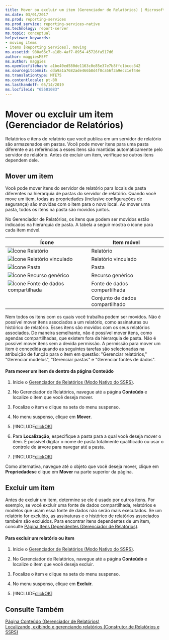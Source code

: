 ```yaml
---
title: Mover ou excluir um item (Gerenciador de Relatórios) | Microsoft Docs
ms.date: 03/01/2017
ms.prod: reporting-services
ms.prod_service: reporting-services-native
ms.technology: report-server
ms.topic: conceptual
helpviewer_keywords:
- moving items
- items [Reporting Services], moving
ms.assetid: 980a66c7-a18b-4af7-8954-45726fa517d6
author: maggiesMSFT
ms.author: maggies
ms.openlocfilehash: a1be40ed580de1163c0e85e37e7b8ffc1bccc342
ms.sourcegitcommit: dda9a1a7682ade466b8d4f0ca56f3a9ecc1ef44e
ms.translationtype: MTE75
ms.contentlocale: pt-BR
ms.lasthandoff: 05/14/2019
ms.locfileid: "65581083"
---
```

# <a name="move-or-delete-an-item-report-manager"></a>Mover ou excluir um item (Gerenciador de Relatórios)
  Relatórios e itens de relatório que você publica em um servidor de relatório são armazenados em pastas. Você pode mover itens para uma pasta diferente e as referências a esses itens são mantidas automaticamente pelo servidor de relatório. Antes de excluir um item, verifique se outros itens dependem dele.  
  
## <a name="move-an-item"></a>Mover um item  
 Você pode mover itens do servidor de relatório para locais de pasta diferentes na hierarquia de pastas do servidor de relatório. Quando você move um item, todas as propriedades (inclusive configurações de segurança) são movidas com o item para o novo local. Ao mover uma pasta, todos os itens na pasta são movidos juntos.  
  
 No Gerenciador de Relatórios, os itens que podem ser movidos estão indicados na hierarquia de pasta. A tabela a seguir mostra o ícone para cada item móvel.  
  
|Ícone|Item móvel|  
|----------|-------------------|  
|![Ícone Relatório](../../reporting-services/report-server/media/hlp-16doc.gif "Ícone Relatório")|Relatório|  
|![Ícone Relatório vinculado](../../reporting-services/report-server/media/hlp-16linked.gif "Ícone Relatório vinculado")|Relatório vinculado|  
|![Ícone Pasta](../../reporting-services/report-server/media/hlp-16folder.gif "Ícone Pasta")|Pasta|  
|![Ícone Recurso genérico](../../reporting-services/report-server/media/hlp-16file.gif "Ícone Recurso genérico")|Recurso genérico|  
|![Ícone Fonte de dados compartilhada](../../reporting-services/report-data/media/hlp-16datasource.png "Ícone Fonte de dados compartilhada")|Fonte de dados compartilhada|  
||Conjunto de dados compartilhado|  
  
 Nem todos os itens com os quais você trabalha podem ser movidos. Não é possível mover itens associados a um relatório, como assinaturas ou histórico de relatório. Esses itens são movidos com os seus relatórios associados. De maneira semelhante, não é possível mover itens, como agendas compartilhadas, que existem fora da hierarquia de pasta. Não é possível mover itens sem a devida permissão. A permissão para mover um item é concedida quando as seguintes tarefas são selecionadas na atribuição de função para o item em questão: "Gerenciar relatórios," "Gerenciar modelos", "Gerenciar pastas" e "Gerenciar fontes de dados".  
  
#### <a name="to-move-an-item-from-within-the-contents-page"></a>Para mover um item de dentro da página Conteúdo  
  
1.  Inicie o [Gerenciador de Relatórios &#40;Modo Nativo do SSRS&#41;](https://msdn.microsoft.com/library/80949f9d-58f5-48e3-9342-9e9bf4e57896).  
  
2.  No Gerenciador de Relatórios, navegue até a página **Conteúdo** e localize o item que você deseja mover.  
  
3.  Focalize o item e clique na seta do menu suspenso.  
  
4.  No menu suspenso, clique em **Mover**.  
  
5.  [!INCLUDE[clickOK](../../includes/clickok-md.md)]  
  
6.  Para **Localização**, especifique a pasta para a qual você deseja mover o item. É possível digitar o nome de pasta totalmente qualificado ou usar o controle de árvore para navegar até a pasta.  
  
7.  [!INCLUDE[clickOK](../../includes/clickok-md.md)]  
  
 Como alternativa, navegue até o objeto que você deseja mover, clique em **Propriedades**e clique em **Mover** na parte superior da página.  
  
## <a name="delete-an-item"></a>Excluir um item  
 Antes de excluir um item, determine se ele é usado por outros itens. Por exemplo, se você excluir uma fonte de dados compartilhada, relatórios e modelos que usam essa fonte de dados não serão mais executados. Se um relatório for excluído, as assinaturas e o histórico de relatórios associados também são excluídos. Para encontrar itens dependentes de um item, consulte [Página Itens Dependentes &#40;Gerenciador de Relatórios&#41;](https://msdn.microsoft.com/library/4dcfb311-e9c3-4c5d-b2e0-018d79f37d2e).  
  
#### <a name="to-delete-a-report-or-item"></a>Para excluir um relatório ou item  
  
1.  Inicie o [Gerenciador de Relatórios &#40;Modo Nativo do SSRS&#41;](https://msdn.microsoft.com/library/80949f9d-58f5-48e3-9342-9e9bf4e57896).  
  
2.  No Gerenciador de Relatórios, navegue até a página **Conteúdo** e localize o item que você deseja excluir.  
  
3.  Focalize o item e clique na seta do menu suspenso.  
  
4.  No menu suspenso, clique em **Excluir**.  
  
5.  [!INCLUDE[clickOK](../../includes/clickok-md.md)]  
  
## <a name="see-also"></a>Consulte Também  
 [Página Conteúdo &#40;Gerenciador de Relatórios&#41;](https://msdn.microsoft.com/library/6b16869b-158a-4934-9c85-bee934b35378)   
 [Localizando, exibindo e gerenciando relatórios &#40;Construtor de Relatórios e SSRS&#41;](../../reporting-services/report-builder/finding-viewing-and-managing-reports-report-builder-and-ssrs.md)  
  
  
